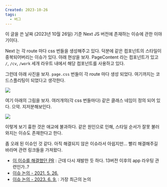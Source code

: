 ```yaml
---
Created: 2023-10-26
tags:
  - 버그
---
```

이 글을 쓴 날짜 (2023년 10월 26일) 기준 Next JS 버전에 존재하는 이슈에 관한 이야기이다.

Next 는 각 route 마다 css 번들을 생성해주고 있다. 덕분에 같은 컴포넌트의 스타일이 중복되어버리는 이슈가 있다. 아래 현상을 보자. PageContent 라는 컴포넌트가 있고 `/`, `/cv`, `/work` 세개 라우트 내에서 해당 컴포넌트를 사용하고 있다.

그런데 아래 사진을 보자. `page.css` 번들이 각 route 마다 생성 되었다. 여기까지는 코드스플리팅이 되었다고 생각한다. 

![](https://velog.velcdn.com/images/johnyworld/post/af98a519-1391-43e4-ab16-dc632a2caf9b/image.png)

여기 아래의 그림을 보자. 여러개의(각 css 번들마다) 같은 클래스 네임이 정의 되어 있다. 으악. 지저분해보인다.

![](https://velog.velcdn.com/images/johnyworld/post/1dbd9713-900d-4d86-a9e6-5bf9b235beb9/image.png)

이렇게 보기 흉한 것은 애교에 불과하다. 같은 원인으로 인해, 스타일 순서가 잘못 불러와지는 이슈도 존재한다고 한다.

좀 오래 된 이슈인 것 같다. 아직 해결되지 않은 이슈라서 아쉽지만... 빨리 해결해주길 바라며 관련 링크들을 가져왔다. 

- [이 이슈를 해결했던 PR](https://github.com/vercel/next.js/pull/50406) : 근데 다시 재발한 듯 하다. 13버전 이후의 app 라우팅 관련인가..?
- [이슈 논의 - 2021. 5. 26.](https://github.com/vercel/next.js/issues/25456)
- [이슈 논의 - 2023. 6. 9.](https://github.com/vercel/next.js/issues/51030) : 가장 최근의 논의
